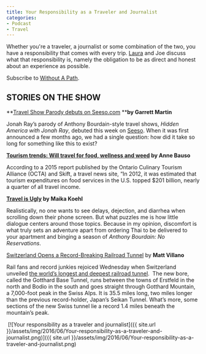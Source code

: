 ```yaml
---
title: Your Responsibility as a Traveler and Journalist
categories:
- Podcast
- Travel
---
```


Whether you're a traveler, a journalist or some combination of the two, you have a responsibility that comes with every trip. [Laura](http://farflungtravels.com) and Joe discuss what that responsibility is, namely the obligation to be as direct and honest about an experience as possible.

Subscribe to [Without A Path](https://itunes.apple.com/us/podcast/without-a-path/id1037475413?l=es&mt=2).<!-- more -->

## STORIES ON THE SHOW

**[Travel Show Parody debuts on Seeso.com](https://www.pastemagazine.com/articles/2016/06/hidden-america-with-jonah-ray-is-the-travel-show-p.html) ****by Garrett Martin**

Jonah Ray’s parody of Anthony Bourdain-style travel shows, _Hidden America with Jonah Ray_, debuted this week on [Seeso](https://www.seeso.com/). When it was first announced a few months ago, we had a single question: how did it take so long for something like this to exist?

**[Tourism trends: Will travel for food, wellness and weed](http://www.seattletimes.com/nwshowcase/journeys/tourism-trends-will-travel-for-food-wellness-and-weed/) by Anne Bauso**

According to a 2015 report published by the Ontario Culinary Tourism Alliance (OCTA) and Skift, a travel news site, “In 2012, it was estimated that tourism expenditures on food services in the U.S. topped $201 billion, nearly a quarter of all travel income.

**[Travel is Ugly](http://www.huffingtonpost.com/maika-koehl/travel-is-ugly_b_10262266.html) by Maika Koehl**

Realistically, no one wants to see delays, dejection, and diarrhea when scrolling down their phone screen. But what puzzles me is how little dialogue centers around those topics. Because in my opinion, discomfort is what truly sets an adventure apart from ordering Thai to be delivered to your apartment and binging a season of _Anthony Bourdain: No Reservations_.

[Switzerland Opens a Record-Breaking Railroad Tunnel](http://www.afar.com/magazine/switzerland-opens-a-record-breaking-railroad-tunnel) by **Matt Villano**

Rail fans and record junkies rejoiced Wednesday when Switzerland unveiled [the world’s longest and deepest railroad tunnel](http://www.usatoday.com/story/news/world/2016/05/28/swiss-worlds-longest-deepest-rail-tunnel/84618294/).  The new bore, called the Gotthard Base Tunnel, runs between the towns of Erstfeld in the north and Bodio in the south and goes straight through Gotthard Mountain, a 7,000-foot peak in the Swiss Alps. It is 35.5 miles long, two miles longer than the previous record-holder, Japan’s Seikan Tunnel. What’s more, some sections of the new Swiss tunnel lie a record 1.4 miles beneath the mountain’s peak.

 [![Your responsibility as a traveler and journalist]({{ site.url }}/assets/img/2016/06/Your-responsibility-as-a-traveler-and-journalist.png)]({{ site.url }}/assets/img/2016/06/Your-responsibility-as-a-traveler-and-journalist.png)
